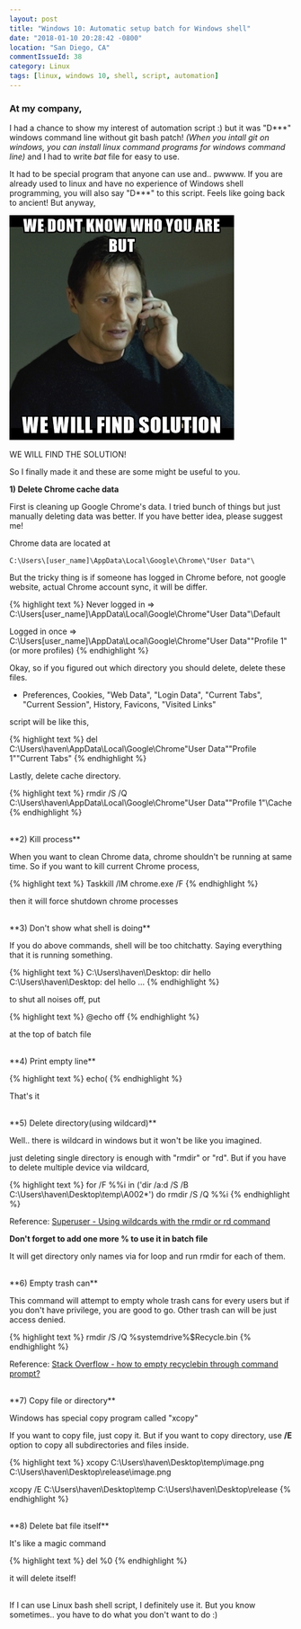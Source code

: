 ```yaml
---
layout: post
title: "Windows 10: Automatic setup batch for Windows shell"
date: "2018-01-10 20:28:42 -0800"
location: "San Diego, CA"
commentIssueId: 38
category: Linux
tags: [linux, windows 10, shell, script, automation]
---
```


<h3>At my company,</h3>

I had a chance to show my interest of automation script :) but it was "D***" windows command line without git bash patch! *(When you intall git on windows, you can install linux command programs for windows command line)* and I had to write *bat* file for easy to use.

It had to be special program that anyone can use and.. pwwww. If you are already used to linux and have no experience of Windows shell programming, you will also say "D***" to this script. Feels like going back to ancient! But anyway,

![](/images/windows-10-automatic-setup-batch-for-windows-shell.jpg)

WE WILL FIND THE SOLUTION!

So I finally made it and these are some might be useful to you.

**1) Delete Chrome cache data**

First is cleaning up Google Chrome's data. I tried bunch of things but just manually deleting data was better. If you have better idea, please suggest me!

Chrome data are located at

```
C:\Users\[user_name]\AppData\Local\Google\Chrome\"User Data"\
```

But the tricky thing is if someone has logged in Chrome before, not google website, actual Chrome account sync, it will be differ.

{% highlight text %}
Never logged in =>
C:\Users\[user_name]\AppData\Local\Google\Chrome\"User Data"\Default

Logged in once =>
C:\Users\[user_name]\AppData\Local\Google\Chrome\"User Data"\"Profile 1" (or more profiles)
{% endhighlight %}

Okay, so if you figured out which directory you should delete, delete these files.

- Preferences, Cookies, "Web Data", "Login Data", "Current Tabs", "Current Session", History, Favicons, "Visited Links"

script will be like this,

{% highlight text %}
del C:\Users\haven\AppData\Local\Google\Chrome\"User Data"\"Profile 1"\"Current Tabs"
{% endhighlight %}

Lastly, delete cache directory.

{% highlight text %}
rmdir /S /Q C:\Users\haven\AppData\Local\Google\Chrome\"User Data"\"Profile 1"\Cache
{% endhighlight %}

<br/>
**2) Kill process**

When you want to clean Chrome data, chrome shouldn't be running at same time. So if you want to kill current Chrome process,

{% highlight text %}
Taskkill /IM chrome.exe /F
{% endhighlight %}

then it will force shutdown chrome processes

<br/>
**3) Don't show what shell is doing**

If you do above commands, shell will be too chitchatty. Saying everything that it is running something.

{% highlight text %}
C:\Users\haven\Desktop: dir hello
C:\Users\haven\Desktop: del hello
...
{% endhighlight %}

to shut all noises off, put

{% highlight text %}
@echo off
{% endhighlight %}

at the top of batch file

<br/>
**4) Print empty line**

{% highlight text %}
echo(
{% endhighlight %}

That's it

<br/>
**5) Delete directory(using wildcard)**

Well.. there is wildcard in windows but it won't be like you imagined.

just deleting single directory is enough with "rmdir" or "rd". But if you have to delete multiple device via wildcard,

{% highlight text %}
for /F %%i in ('dir /a:d /S /B C:\Users\haven\Desktop\temp\A002*') do rmdir /S /Q %%i
{% endhighlight %}

Reference: [Superuser - Using wildcards with the rmdir or rd command](https://superuser.com/questions/764348/using-wildcards-with-the-rmdir-or-rd-command)

**Don't forget to add one more % to use it in batch file**

It will get directory only names via for loop and run rmdir for each of them.

<br/>
**6) Empty trash can**

This command will attempt to empty whole trash cans for every users but if you don't have privilege, you are good to go. Other trash can will be just access denied.

{% highlight text %}
rmdir /S /Q %systemdrive%\$Recycle.bin
{% endhighlight %}

Reference: [Stack Overflow - how to empty recyclebin through command prompt?](https://stackoverflow.com/questions/9238953/how-to-empty-recyclebin-through-command-prompt)

<br/>
**7) Copy file or directory**

Windows has special copy program called "xcopy"

If you want to copy file, just copy it. But if you want to copy directory, use **/E** option to copy all subdirectories and files inside.

{% highlight text %}
xcopy C:\Users\haven\Desktop\temp\image.png C:\Users\haven\Desktop\release\image.png

xcopy /E C:\Users\haven\Desktop\temp C:\Users\haven\Desktop\release
{% endhighlight %}

<br/>
**8) Delete bat file itself**

It's like a magic command

{% highlight text %}
del %0
{% endhighlight %}

it will delete itself!

<br/>
If I can use Linux bash shell script, I definitely use it. But you know sometimes.. you have to do what you don't want to do :)
